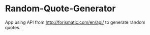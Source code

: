 # Random-Quote-Generator
App using API from http://forismatic.com/en/api/ to generate random quotes.


